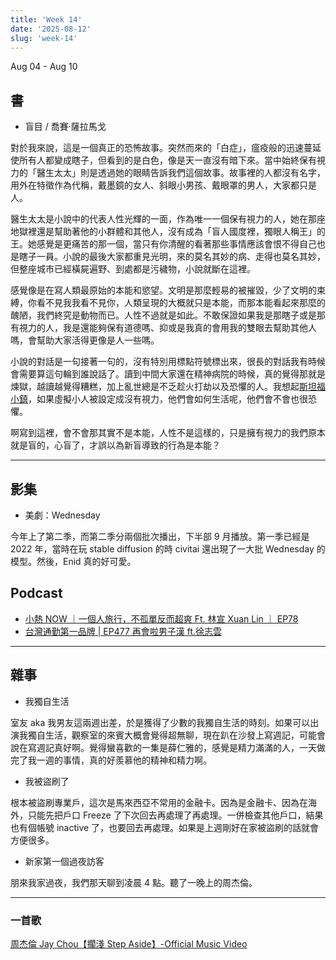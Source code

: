 ```yaml
---
title: 'Week 14'
date: '2025-08-12'
slug: 'week-14'
---
```


Aug 04 - Aug 10

## 書

- 盲目 / 喬賽‧薩拉馬戈

對於我來說，這是一個真正的恐怖故事。突然而來的「白症」，瘟疫般的迅速蔓延使所有人都變成瞎子，但看到的是白色，像是天一直沒有暗下來。當中始終保有視力的「醫生太太」則是透過她的眼睛告訴我們這個故事。故事裡的人都沒有名字，用外在特徵作為代稱，戴墨鏡的女人、斜眼小男孩、戴眼罩的男人，大家都只是人。

醫生太太是小說中的代表人性光輝的一面，作為唯一一個保有視力的人，她在那座地獄裡還是幫助著他的小群體和其他人，沒有成為「盲人國度裡，獨眼人稱王」的王。她感覺是更痛苦的那一個，當只有你清醒的看著那些事情應該會恨不得自己也是瞎子一員。小說的最後大家都重見光明，來的莫名其妙的病、走得也莫名其妙，但整座城市已經橫屍遍野、到處都是污穢物，小說就斷在這裡。

感覺像是在寫人類最原始的本能和慾望。文明是那麼輕易的被摧毀，少了文明的束縛，你看不見我我看不見你，人類呈現的大概就只是本能，而那本能看起來那麼的醜陋，我們終究是動物而已。人性不過就是如此。不敢保證如果我是那瞎子或是那有視力的人，我是還能夠保有道德嗎、抑或是我真的會用我的雙眼去幫助其他人嗎，會幫助大家活得更像是人一些嗎。

小說的對話是一句接著一句的，沒有特別用標點符號標出來，很長的對話我有時候會需要算這句輪到誰說話了。讀到中間大家還在精神病院的時候，真的覺得那就是煉獄，越讀越覺得糟糕，加上亂世總是不乏趁火打劫以及恐懼的人。我想起[斯坦福小鎮](https://www.vivepostwave.com/ai-smallville/)，如果虛擬小人被設定成沒有視力，他們會如何生活呢，他們會不會也很恐懼。

啊寫到這裡，會不會那其實不是本能，人性不是這樣的，只是擁有視力的我們原本就是盲的，心盲了，才誤以為新盲導致的行為是本能？

---

## 影集

- 美劇：Wednesday

今年上了第二季，而第二季分兩個批次播出，下半部 9 月播放。第一季已經是 2022 年，當時在玩 stable diffusion 的時 civitai 還出現了一大批 Wednesday 的模型。然後，Enid 真的好可愛。

## Podcast

- [小熱 NOW ｜一個人旅行，不孤單反而超爽 Ft. 林宣 Xuan Lin ｜ EP78](https://open.spotify.com/episode/2KyAOuILapkfc3wiJkiwKN?si=9b504caf42b340ac)
- [台灣通勤第一品牌 | EP477 再會啦男子漢 ft.徐志雲](https://open.spotify.com/episode/1VW0D0DHHiHkEtML4bZPuW)

---

## 雜事

- 我獨自生活

室友 aka 我男友這兩週出差，於是獲得了少數的我獨自生活的時刻。如果可以出演我獨自生活，觀察室的來賓大概會覺得超無聊，現在趴在沙發上寫週記，可能會說在寫週記真好啊。覺得蠻喜歡的一集是薛仁雅的，感覺是精力滿滿的人，一天做完了我一週的事情，真的好羨慕他的精神和精力啊。

- 我被盜刷了

根本被盜刷專業戶，這次是馬來西亞不常用的金融卡。因為是金融卡、因為在海外，只能先把戶口 Freeze 了下次回去再處理了再處理。一併檢查其他戶口，結果也有個帳號 inactive 了，也要回去再處理。如果是上週剛好在家被盜刷的話就會方便很多。

- 新家第一個過夜訪客

朋來我家過夜，我們那天聊到凌晨 4 點。聽了一晚上的周杰倫。

---

### 一首歌

[周杰倫 Jay Chou【擱淺 Step Aside】-Official Music Video](https://www.youtube.com/watch?v=YJfHuATJYsQ)
